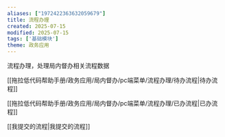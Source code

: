 ```yaml
---
aliases: ["1972422363632059679"]
title: 流程办理
created: 2025-07-15
modified: 2025-07-15
tags: ['基础模块']
theme: 政务应用
---
```


流程办理，处理局内督办相关流程数据

[[拖拉低代码帮助手册/政务应用/局内督办/pc端菜单/流程办理/待办流程|待办流程]]  

[[拖拉低代码帮助手册/政务应用/局内督办/pc端菜单/流程办理/已办流程|已办流程]]  

[[我提交的流程|我提交的流程]]